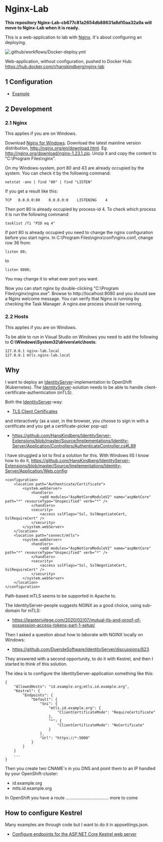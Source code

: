 # Nginx-Lab


**This repository Nginx-Lab-cb677c81a2654db88631a8d10aa32a9a will move to Nginx-Lab when it is ready.**
























This is a web-application to lab with [Nginx](https://www.nginx.com). It's about configuring an deploying.

![.github/workflows/Docker-deploy.yml](https://github.com/HansKindberg-Lab/Nginx-Lab/actions/workflows/Docker-deploy.yml/badge.svg)

Web-application, without configuration, pushed to Docker Hub: https://hub.docker.com/r/hanskindberg/nginx-lab

## 1 Configuration

- [Example](/Source/Application/appsettings.Development.json)

## 2 Development

### 2.1 Nginx

This applies if you are on Windows.

Download [Nginx for Windows](http://nginx.org/en/docs/windows.html). Download the latest mainline version distribution, http://nginx.org/en/download.html. Eg. http://nginx.org/download/nginx-1.23.1.zip. Unzip it and copy the content to "C:\Program Files\nginx".

On my Windows-system, port 80 and 43 are already occupied by the system. You can check it by the following command:

	netstat -ano | find "80" | find "LISTEN"

If you get a result like this:

	TCP   0.0.0.0:80    0.0.0.0:0    LISTENING    4

Then port 80 is already occupied by process-id 4. To check which process it is run the following command:

	tasklist /fi "PID eq 4"

If port 80 is already occupied you need to change the nginx configuration before you start nginx. In C:\Program Files\nginx\conf\nginx.conf, change row 36 from:

	listen 80;

to

	listen 8080;

You may change it to what ever port you want.

Now you can start nginx by double-clicking "C:\Program Files\nginx\nginx.exe". Browse to http://localhost:8080 and you should see a Nginx welcome message. You can verify that Nginx is running by checking the Task Manager. A nginx.exe process should be running.

### 2.2 Hosts

This applies if you are on Windows.

To be able to run in Visual Studio on Windows you need to add the following to **C:\Windows\System32\drivers\etc\hosts**:

	127.0.0.1 nginx-lab.local
	127.0.0.1 mtls.nginx-lab.local




















## Why

I want to deploy an [IdentityServer](https://github.com/DuendeSoftware/IdentityServer)-implementation to OpenShift (Kubernetes). The [IdentityServer](https://github.com/DuendeSoftware/IdentityServer)-solution needs to be able to handle client-certificate-authentication (mTLS).

Both the [IdentityServer](https://github.com/DuendeSoftware/IdentityServer)-way:

- [TLS Client Certificates](https://docs.duendesoftware.com/identityserver/v5/tokens/authentication/mtls/)

and interactively (as a user, in the browser, you choose to sign in with a certificate and you get a certificate-picker pop-up)

- https://github.com/HansKindberg/IdentityServer-Extensions/blob/master/Source/Implementations/Identity-Server/Application/Controllers/AuthenticateController.cs#L89

I have struggled a lot to find a solution for this. With Windows IIS I know how to do it, https://github.com/HansKindberg/IdentityServer-Extensions/blob/master/Source/Implementations/Identity-Server/Application/Web.config:

	<configuration>
		<location path="Authenticate/Certificate">
			<system.webServer>
				<handlers>
					<add modules="AspNetCoreModuleV2" name="aspNetCore" path="*" resourceType="Unspecified" verb="*" />
				</handlers>
				<security>
					<access sslFlags="Ssl, SslNegotiateCert, SslRequireCert" />
				</security>
			</system.webServer>
		</location>
		<location path="connect/mtls">
			<system.webServer>
				<handlers>
					<add modules="AspNetCoreModuleV2" name="aspNetCore" path="*" resourceType="Unspecified" verb="*" />
				</handlers>
				<security>
					<access sslFlags="Ssl, SslNegotiateCert, SslRequireCert" />
				</security>
			</system.webServer>
		</location>
	</configuration>

Path-based mTLS seems to be supported in Apache to.

The IdentityServer-people suggests NGINX as a good choice, using sub-domain for mTLS:

- https://leastprivilege.com/2020/02/07/mutual-tls-and-proof-of-possession-access-tokens-part-1-setup/

Then I asked a question about how to laborate with NGINX locally on Windows:

- https://github.com/DuendeSoftware/IdentityServer/discussions/823

They answered with a second opportunity, to do it with Kestrel, and then I started to think of this solution.

The idea is to configure the IdentityServer-application something like this:

	{
		"AllowedHosts": "id.example.org;mtls.id.example.org",
		"Kestrel": {
			"Endpoints": {
				"Default": {
					"Sni": {
						"mtls.id.example.org": {
							"ClientCertificateMode": "RequireCertificate"
						},
						"*": {
							"ClientCertificateMode": "NoCertificate"
						} 
					},
					"Url": "https://*:5000"
				}
			}
		}
		...
	}

Then you create two CNAME's in you DNS and point them to an IP handled by your OpenShift-cluster:

- id.example.org
- mtls.id.example.org

In OpenShift you have a route ................................... more to come

## How to configure Kestrel

Many examples are through code but I want to do it in appsettings.json.

- [Configure endpoints for the ASP.NET Core Kestrel web server](https://docs.microsoft.com/en-us/aspnet/core/fundamentals/servers/kestrel/endpoints)